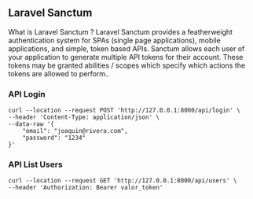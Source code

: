 ## Laravel Sanctum 

What is Laravel Sanctum ?
Laravel Sanctum provides a featherweight authentication system for SPAs (single page applications), mobile applications, and simple, token based APIs. Sanctum allows each user of your application to generate multiple API tokens for their account. These tokens may be granted abilities / scopes which specify which actions the tokens are allowed to perform..


### API Login

````
curl --location --request POST 'http://127.0.0.1:8000/api/login' \
--header 'Content-Type: application/json' \
--data-raw '{
    "email": "joaquin@rivera.com",
    "password": "1234"
}'
````

### API List Users

````
curl --location --request GET 'http://127.0.0.1:8000/api/users' \
--header 'Authorization: Bearer valor_token'
````
